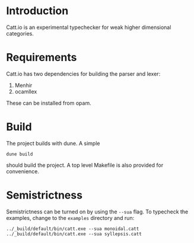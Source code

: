 
# Introduction

Catt.io is an experimental typechecker for weak higher dimensional
categories.

# Requirements

Catt.io has two dependencies for building the parser and lexer:

1. Menhir
2. ocamllex

These can be installed from opam.

# Build

The project builds with dune.  A simple

```
dune build
```

should build the project.  A top level Makefile is also provided for
convenience.

# Semistrictness

Semistrictness can be turned on by using the `--sua` flag.  To typecheck the examples, change to the `examples` directory and run:

`../_build/default/bin/catt.exe --sua monoidal.catt`
`../_build/default/bin/catt.exe --sua syllepsis.catt`


